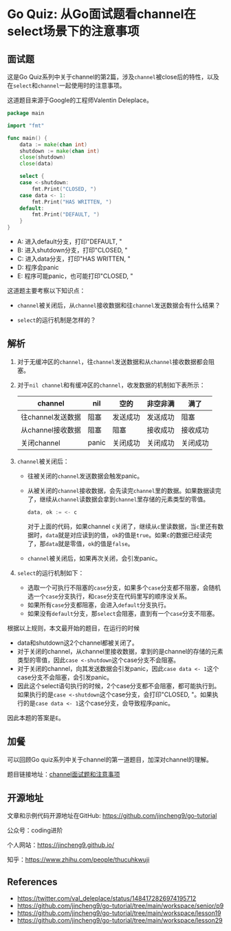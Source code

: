 # Go Quiz: 从Go面试题看channel在select场景下的注意事项

## 面试题

这是Go Quiz系列中关于channel的第2篇，涉及`channel`被close后的特性，以及在`select`和`channel`一起使用时的注意事项。

这道题目来源于Google的工程师Valentin Deleplace。

```go
package main

import "fmt"

func main() {
	data := make(chan int)
	shutdown := make(chan int)
	close(shutdown)
	close(data)

	select {
	case <-shutdown:
		fmt.Print("CLOSED, ")
	case data <- 1:
		fmt.Print("HAS WRITTEN, ")
	default:
		fmt.Print("DEFAULT, ")
	}
}
```

- A: 进入default分支，打印"DEFAULT, "
- B: 进入shutdown分支，打印"CLOSED, "
- C: 进入data分支，打印"HAS WRITTEN, "
- D: 程序会panic
- E: 程序可能panic，也可能打印"CLOSED, "

这道题主要考察以下知识点：

* `channel`被关闭后，从`channel`接收数据和往`channel`发送数据会有什么结果？

* `select`的运行机制是怎样的？

   

## 解析

1. 对于无缓冲区的`channel`，往`channel`发送数据和从`channel`接收数据都会阻塞。

2. 对于`nil channel`和有缓冲区的`channel`，收发数据的机制如下表所示：

   | channel           | nil   | 空的     | 非空非满 | 满了     |
   | ----------------- | ----- | -------- | -------- | -------- |
   | 往channel发送数据 | 阻塞  | 发送成功 | 发送成功 | 阻塞     |
   | 从channel接收数据 | 阻塞  | 阻塞     | 接收成功 | 接收成功 |
   | 关闭channel       | panic | 关闭成功 | 关闭成功 | 关闭成功 |

3. `channel`被关闭后：

   * 往被关闭的`channel`发送数据会触发panic。

   * 从被关闭的`channel`接收数据，会先读完`channel`里的数据。如果数据读完了，继续从`channel`读数据会拿到`channel`里存储的元素类型的零值。

     ```go
     data, ok := <- c 
     ```

     对于上面的代码，如果channel `c`关闭了，继续从`c`里读数据，当`c`里还有数据时，`data`就是对应读到的值，`ok`的值是`true`。如果`c`的数据已经读完了，那`data`就是零值，`ok`的值是`false`。

   * `channel`被关闭后，如果再次关闭，会引发panic。

4. `select`的运行机制如下：

   * 选取一个可执行不阻塞的`case`分支，如果多个`case`分支都不阻塞，会随机选一个`case`分支执行，和`case`分支在代码里写的顺序没关系。
   * 如果所有`case`分支都阻塞，会进入`default`分支执行。
   * 如果没有`default`分支，那`select`会阻塞，直到有一个`case`分支不阻塞。

根据以上规则，本文最开始的题目，在运行的时候

* data和shutdown这2个channel都被关闭了。
* 对于关闭的channel，从channel里接收数据，拿到的是channel的存储的元素类型的零值，因此`case <-shutdown`这个case分支不会阻塞。
* 对于关闭的channel，向其发送数据会引发panic，因此`case data <- 1`这个case分支不会阻塞，会引发panic。
* 因此这个select语句执行的时候，2个case分支都不会阻塞，都可能执行到。如果执行的是`case <-shutdown`这个case分支，会打印"CLOSED, "。如果执行的是`case data <- 1`这个case分支，会导致程序panic。

因此本题的答案是`E`。



## 加餐

可以回顾Go quiz系列中关于channel的第一道题目，加深对channel的理解。

题目链接地址：[channel面试题和注意事项](https://mp.weixin.qq.com/s?__biz=Mzg2MTcwNjc1Mg==&mid=2247483746&idx=1&sn=c3ec0e3f67fa7b1cb82e61450d10c7fd&chksm=ce124e0df965c71b7e148ac3ce05c82ffde4137cb901b16c2c9567f3f6ed03e4ff738866ad53&token=609026015&lang=zh_CN#rd)



## 开源地址

文章和示例代码开源地址在GitHub: https://github.com/jincheng9/go-tutorial

公众号：coding进阶

个人网站：https://jincheng9.github.io/

知乎：https://www.zhihu.com/people/thucuhkwuji



## References

* https://twitter.com/val_deleplace/status/1484172826974195712
* https://github.com/jincheng9/go-tutorial/tree/main/workspace/senior/p9
* https://github.com/jincheng9/go-tutorial/tree/main/workspace/lesson19
* https://github.com/jincheng9/go-tutorial/tree/main/workspace/lesson29